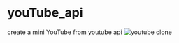 # youTube_api  
create a mini YouTube from youtube api
<img src="https://i.ibb.co/WH7QZ3T/Youtube.jpg" alt="youtube clone">

